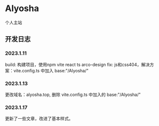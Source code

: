 # Alyosha
个人主站




## 开发日志
### 2023.1.11
  build: 构建项目，使用npm vite react ts arco-design
  fix: js和css404，解决方案：vite.config.ts 中加入   base:"/Alyosha/"

### 2023.1.13
  更改域名：alyosha.top, 删除 vite.config.ts 中加入的   base:"/Alyosha/"

### 2023.1.17
  更新了一些文章，改进了基本样式。